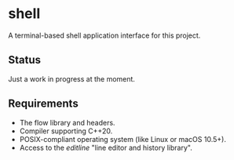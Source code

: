 # shell

A terminal-based shell application interface for this project.

## Status

Just a work in progress at the moment.

## Requirements

- The flow library and headers.
- Compiler supporting C++20.
- POSIX-compliant operating system (like Linux or macOS 10.5+).
- Access to the _editline_ "line editor and history library".

